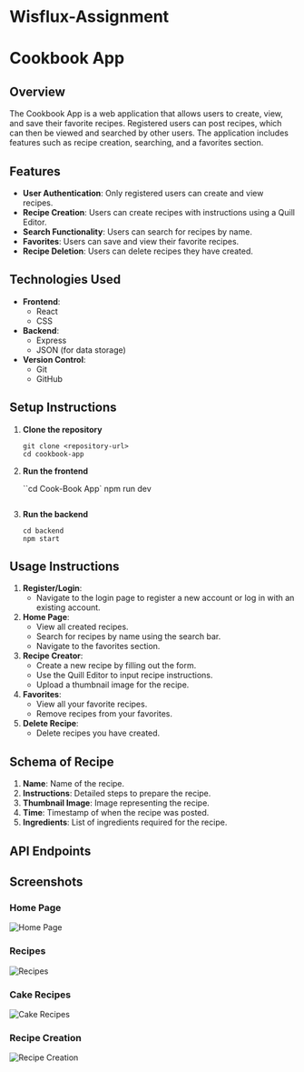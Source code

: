 # Wisflux-Assignment
# Cookbook App

## Overview

The Cookbook App is a web application that allows users to create, view, and save their favorite recipes. Registered users can post recipes, which can then be viewed and searched by other users. The application includes features such as recipe creation, searching, and a favorites section.

## Features

-   **User Authentication**: Only registered users can create and view recipes.
-   **Recipe Creation**: Users can create recipes with instructions using a Quill Editor.
-   **Search Functionality**: Users can search for recipes by name.
-   **Favorites**: Users can save and view their favorite recipes.
-   **Recipe Deletion**: Users can delete recipes they have created.

## Technologies Used

-   **Frontend**:
    -   React
    -   CSS
-   **Backend**:
    -   Express
    -   JSON (for data storage)
-   **Version Control**:
    -   Git
    -   GitHub

## Setup Instructions

1.  **Clone the repository**

    ```
    git clone <repository-url>
    cd cookbook-app
    ```


4.  **Run the frontend**

    ``cd Cook-Book App`
    npm run dev
    ```

5.  **Run the backend**

    ```
    cd backend
    npm start
    ```

## Usage Instructions

1.  **Register/Login**:
    -   Navigate to the login page to register a new account or log in with an existing account.
2.  **Home Page**:
    -   View all created recipes.
    -   Search for recipes by name using the search bar.
    -   Navigate to the favorites section.
3.  **Recipe Creator**:
    -   Create a new recipe by filling out the form.
    -   Use the Quill Editor to input recipe instructions.
    -   Upload a thumbnail image for the recipe.
4.  **Favorites**:
    -   View all your favorite recipes.
    -   Remove recipes from your favorites.
5.  **Delete Recipe**:
    -   Delete recipes you have created.

## Schema of Recipe

1.  **Name**: Name of the recipe.
2.  **Instructions**: Detailed steps to prepare the recipe.
3.  **Thumbnail Image**: Image representing the recipe.
4.  **Time**: Timestamp of when the recipe was posted.
6.  **Ingredients**: List of ingredients required for the recipe.

## API Endpoints


## Screenshots

### Home Page
![Home Page](https://pplx-res.cloudinary.com/image/upload/v1743528113/user_uploads/YiKeMQRTjvCLrGU/Screenshot-2025-04-01-224151.jpg)

### Recipes
![Recipes](https://pplx-res.cloudinary.com/image/upload/v1743528127/user_uploads/mcqgvZLRVWaGafy/Screenshot-2025-04-01-223944.jpg)

### Cake Recipes
![Cake Recipes](https://pplx-res.cloudinary.com/image/upload/v1743528238/user_uploads/tSCzpTdCaIiyXCR/Screenshot-2025-04-01-222407.jpg)

### Recipe Creation
![Recipe Creation](https://pplx-res.cloudinary.com/image/upload/v1743528523/user_uploads/VXzCbQlPvDPulod/Screenshot-2025-04-01-222253.jpg)



